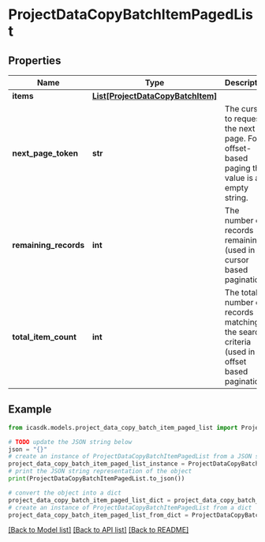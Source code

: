 # ProjectDataCopyBatchItemPagedList


## Properties

Name | Type | Description | Notes
------------ | ------------- | ------------- | -------------
**items** | [**List[ProjectDataCopyBatchItem]**](ProjectDataCopyBatchItem.md) |  | 
**next_page_token** | **str** | The cursor to request the next page. For offset-based paging the value is an empty string. | [optional] 
**remaining_records** | **int** | The number of records remaining (used in cursor based pagination) | [optional] 
**total_item_count** | **int** | The total number of records matching the search criteria (used in offset based pagination) | [optional] 

## Example

```python
from icasdk.models.project_data_copy_batch_item_paged_list import ProjectDataCopyBatchItemPagedList

# TODO update the JSON string below
json = "{}"
# create an instance of ProjectDataCopyBatchItemPagedList from a JSON string
project_data_copy_batch_item_paged_list_instance = ProjectDataCopyBatchItemPagedList.from_json(json)
# print the JSON string representation of the object
print(ProjectDataCopyBatchItemPagedList.to_json())

# convert the object into a dict
project_data_copy_batch_item_paged_list_dict = project_data_copy_batch_item_paged_list_instance.to_dict()
# create an instance of ProjectDataCopyBatchItemPagedList from a dict
project_data_copy_batch_item_paged_list_from_dict = ProjectDataCopyBatchItemPagedList.from_dict(project_data_copy_batch_item_paged_list_dict)
```
[[Back to Model list]](../README.md#documentation-for-models) [[Back to API list]](../README.md#documentation-for-api-endpoints) [[Back to README]](../README.md)


